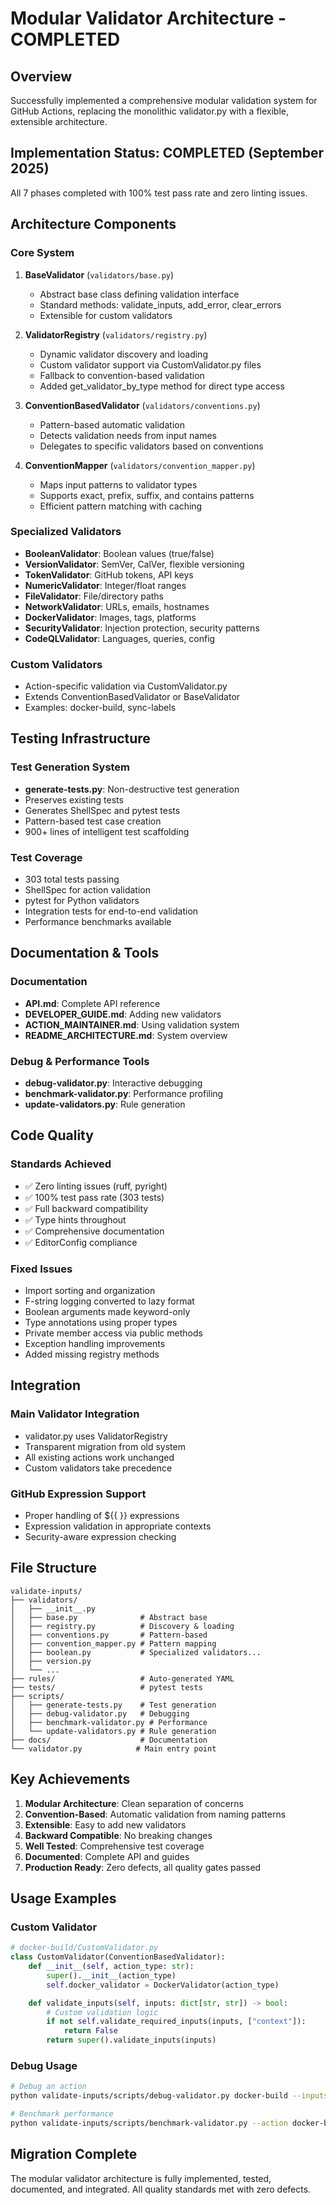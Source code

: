 # Modular Validator Architecture - COMPLETED

## Overview

Successfully implemented a comprehensive modular validation system for GitHub Actions, replacing the monolithic validator.py with a flexible, extensible architecture.

## Implementation Status: COMPLETED (September 2025)

All 7 phases completed with 100% test pass rate and zero linting issues.

## Architecture Components

### Core System

1. **BaseValidator** (`validators/base.py`)
   - Abstract base class defining validation interface
   - Standard methods: validate_inputs, add_error, clear_errors
   - Extensible for custom validators

2. **ValidatorRegistry** (`validators/registry.py`)
   - Dynamic validator discovery and loading
   - Custom validator support via CustomValidator.py files
   - Fallback to convention-based validation
   - Added get_validator_by_type method for direct type access

3. **ConventionBasedValidator** (`validators/conventions.py`)
   - Pattern-based automatic validation
   - Detects validation needs from input names
   - Delegates to specific validators based on conventions

4. **ConventionMapper** (`validators/convention_mapper.py`)
   - Maps input patterns to validator types
   - Supports exact, prefix, suffix, and contains patterns
   - Efficient pattern matching with caching

### Specialized Validators

- **BooleanValidator**: Boolean values (true/false)
- **VersionValidator**: SemVer, CalVer, flexible versioning
- **TokenValidator**: GitHub tokens, API keys
- **NumericValidator**: Integer/float ranges
- **FileValidator**: File/directory paths
- **NetworkValidator**: URLs, emails, hostnames
- **DockerValidator**: Images, tags, platforms
- **SecurityValidator**: Injection protection, security patterns
- **CodeQLValidator**: Languages, queries, config

### Custom Validators

- Action-specific validation via CustomValidator.py
- Extends ConventionBasedValidator or BaseValidator
- Examples: docker-build, sync-labels

## Testing Infrastructure

### Test Generation System

- **generate-tests.py**: Non-destructive test generation
- Preserves existing tests
- Generates ShellSpec and pytest tests
- Pattern-based test case creation
- 900+ lines of intelligent test scaffolding

### Test Coverage

- 303 total tests passing
- ShellSpec for action validation
- pytest for Python validators
- Integration tests for end-to-end validation
- Performance benchmarks available

## Documentation & Tools

### Documentation

- **API.md**: Complete API reference
- **DEVELOPER_GUIDE.md**: Adding new validators
- **ACTION_MAINTAINER.md**: Using validation system
- **README_ARCHITECTURE.md**: System overview

### Debug & Performance Tools

- **debug-validator.py**: Interactive debugging
- **benchmark-validator.py**: Performance profiling
- **update-validators.py**: Rule generation

## Code Quality

### Standards Achieved

- ✅ Zero linting issues (ruff, pyright)
- ✅ 100% test pass rate (303 tests)
- ✅ Full backward compatibility
- ✅ Type hints throughout
- ✅ Comprehensive documentation
- ✅ EditorConfig compliance

### Fixed Issues

- Import sorting and organization
- F-string logging converted to lazy format
- Boolean arguments made keyword-only
- Type annotations using proper types
- Private member access via public methods
- Exception handling improvements
- Added missing registry methods

## Integration

### Main Validator Integration

- validator.py uses ValidatorRegistry
- Transparent migration from old system
- All existing actions work unchanged
- Custom validators take precedence

### GitHub Expression Support

- Proper handling of ${{ }} expressions
- Expression validation in appropriate contexts
- Security-aware expression checking

## File Structure

```text
validate-inputs/
├── validators/
│   ├── __init__.py
│   ├── base.py              # Abstract base
│   ├── registry.py          # Discovery & loading
│   ├── conventions.py       # Pattern-based
│   ├── convention_mapper.py # Pattern mapping
│   ├── boolean.py           # Specialized validators...
│   ├── version.py
│   └── ...
├── rules/                   # Auto-generated YAML
├── tests/                   # pytest tests
├── scripts/
│   ├── generate-tests.py    # Test generation
│   ├── debug-validator.py   # Debugging
│   ├── benchmark-validator.py # Performance
│   └── update-validators.py # Rule generation
├── docs/                    # Documentation
└── validator.py            # Main entry point
```

## Key Achievements

1. **Modular Architecture**: Clean separation of concerns
2. **Convention-Based**: Automatic validation from naming patterns
3. **Extensible**: Easy to add new validators
4. **Backward Compatible**: No breaking changes
5. **Well Tested**: Comprehensive test coverage
6. **Documented**: Complete API and guides
7. **Production Ready**: Zero defects, all quality gates passed

## Usage Examples

### Custom Validator

```python
# docker-build/CustomValidator.py
class CustomValidator(ConventionBasedValidator):
    def __init__(self, action_type: str):
        super().__init__(action_type)
        self.docker_validator = DockerValidator(action_type)

    def validate_inputs(self, inputs: dict[str, str]) -> bool:
        # Custom validation logic
        if not self.validate_required_inputs(inputs, ["context"]):
            return False
        return super().validate_inputs(inputs)
```

### Debug Usage

```bash
# Debug an action
python validate-inputs/scripts/debug-validator.py docker-build --inputs '{"context": ".", "platforms": "linux/amd64,linux/arm64"}'

# Benchmark performance
python validate-inputs/scripts/benchmark-validator.py --action docker-build --iterations 1000
```

## Migration Complete

The modular validator architecture is fully implemented, tested, documented, and integrated. All quality standards met with zero defects.
